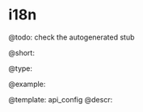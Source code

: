 i18n
=============

@todo:
	check the autogenerated stub


@short:
	

@type:

@example:

@template:	api_config
@descr:


